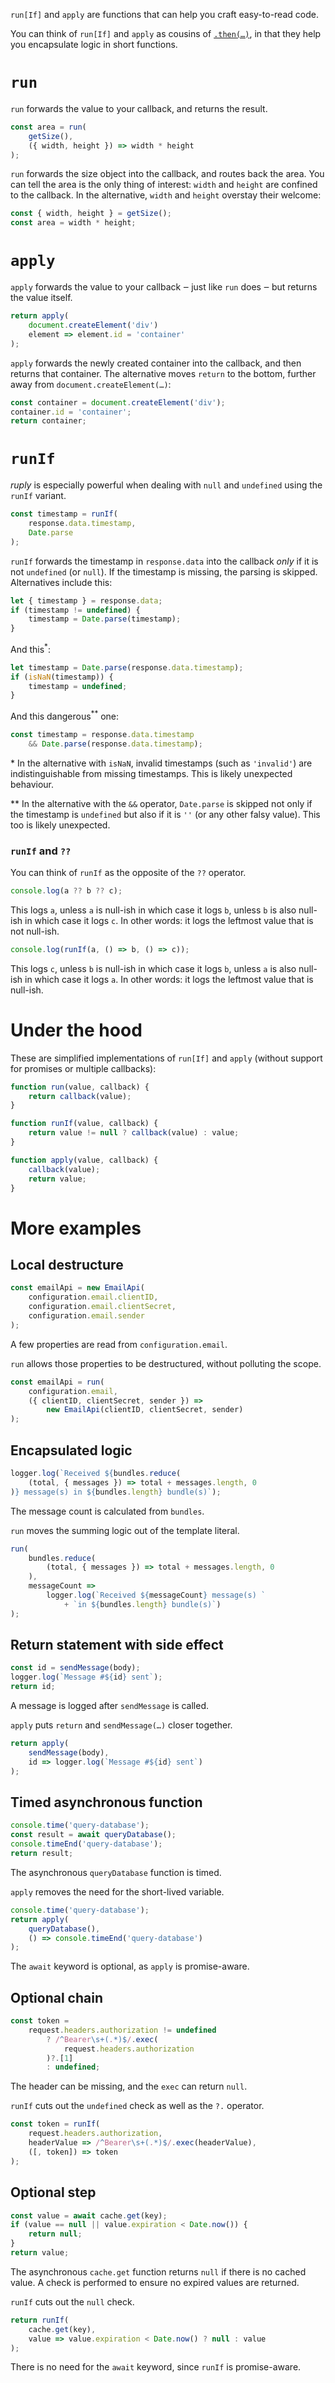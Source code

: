 `run[If]` and `apply` are functions that can help you craft easy-to-read code.

You can think of `run[If]` and `apply` as cousins of [`.then(…)`](https://developer.mozilla.org/docs/Web/JavaScript/Reference/Global_Objects/Promise), in that they help you encapsulate logic in short functions.

# `run`

`run` forwards the value to your callback, and returns the result.

```javascript
const area = run(
	getSize(),
	({ width, height }) => width * height
);
```
`run` forwards the size object into the callback, and routes back the area. You can tell the area is the only thing of interest: `width` and `height` are confined to the callback. In the alternative, `width` and `height` overstay their welcome:
```javascript
const { width, height } = getSize();
const area = width * height;
```

# `apply`

`apply` forwards the value to your callback ‒ just like `run` does ‒ but returns the value itself.

```javascript
return apply(
	document.createElement('div')
	element => element.id = 'container'
);
```
`apply` forwards the newly created container into the callback, and then returns that container. The alternative moves `return` to the bottom, further away from `document.createElement(…)`:
```javascript
const container = document.createElement('div');
container.id = 'container';
return container;
```

# `runIf`

_ruply_ is especially powerful when dealing with `null` and `undefined` using the `runIf` variant.

```javascript
const timestamp = runIf(
	response.data.timestamp,
	Date.parse
);
```
`runIf` forwards the timestamp in `response.data` into the callback _only_ if it is not `undefined` (or `null`). If the timestamp is missing, the parsing is skipped. Alternatives include this:
```javascript
let { timestamp } = response.data;
if (timestamp != undefined) {
	timestamp = Date.parse(timestamp);
}
```
And this<sup>*</sup>:
```javascript
let timestamp = Date.parse(response.data.timestamp);
if (isNaN(timestamp)) {
	timestamp = undefined;
}
```
And this dangerous<sup>**</sup> one:
```javascript
const timestamp = response.data.timestamp
	&& Date.parse(response.data.timestamp);
```

\* In the alternative with `isNaN`, invalid timestamps (such as `'invalid'`) are indistinguishable from missing timestamps. This is likely unexpected behaviour.

\** In the alternative with the `&&` operator, `Date.parse` is skipped not only if the timestamp is `undefined` but also if it is `''` (or any other falsy value). This too is likely unexpected.

### `runIf` and `??`

You can think of `runIf` as the opposite of the `??` operator.

```javascript
console.log(a ?? b ?? c);
```
This logs `a`, unless `a` is null-ish in which case it logs `b`, unless `b` is also null-ish in which case it logs `c`. In other words: it logs the leftmost value that is not null-ish.
```javascript
console.log(runIf(a, () => b, () => c));
```
This logs `c`, unless `b` is null-ish in which case it logs `b`, unless `a` is also null-ish in which case it logs `a`. In other words: it logs the leftmost value that is null-ish.

# Under the hood

These are simplified implementations of `run[If]` and `apply` (without support for promises or multiple callbacks):

```javascript
function run(value, callback) {
	return callback(value);
}

function runIf(value, callback) {
	return value != null ? callback(value) : value;
}

function apply(value, callback) {
	callback(value);
	return value;
}
```

# More examples

## Local destructure

```javascript
const emailApi = new EmailApi(
	configuration.email.clientID,
	configuration.email.clientSecret,
	configuration.email.sender
);
```
A few properties are read from `configuration.email`.

`run` allows those properties to be destructured, without polluting the scope.
```javascript
const emailApi = run(
	configuration.email,
	({ clientID, clientSecret, sender }) =>
		new EmailApi(clientID, clientSecret, sender)
);
```

## Encapsulated logic

```javascript
logger.log(`Received ${bundles.reduce(
	(total, { messages }) => total + messages.length, 0
)} message(s) in ${bundles.length} bundle(s)`);
```
The message count is calculated from `bundles`.

`run` moves the summing logic out of the template literal.
```javascript
run(
	bundles.reduce(
		(total, { messages }) => total + messages.length, 0
	),
	messageCount =>
		logger.log(`Received ${messageCount} message(s) `
			+ `in ${bundles.length} bundle(s)`)
);
```

## Return statement with side effect

```javascript
const id = sendMessage(body);
logger.log(`Message #${id} sent`);
return id;
```
A message is logged after `sendMessage` is called.

`apply` puts `return` and `sendMessage(…)` closer together.
```javascript
return apply(
	sendMessage(body),
	id => logger.log(`Message #${id} sent`)
);
```

## Timed asynchronous function

```javascript
console.time('query-database');
const result = await queryDatabase();
console.timeEnd('query-database');
return result;
```
The asynchronous `queryDatabase` function is timed.

`apply` removes the need for the short-lived variable.
```javascript
console.time('query-database');
return apply(
	queryDatabase(),
	() => console.timeEnd('query-database')
);
```
The `await` keyword is optional, as `apply` is promise-aware.

## Optional chain
```javascript
const token =
	request.headers.authorization != undefined
		? /^Bearer\s+(.*)$/.exec(
			request.headers.authorization
		)?.[1]
		: undefined;
```
The header can be missing, and the `exec` can return `null`.

`runIf` cuts out the `undefined` check as well as the `?.` operator.
```javascript
const token = runIf(
	request.headers.authorization,
	headerValue => /^Bearer\s+(.*)$/.exec(headerValue),
	([, token]) => token
);
```

## Optional step

```javascript
const value = await cache.get(key);
if (value == null || value.expiration < Date.now()) {
	return null;
}
return value;
```
The asynchronous `cache.get` function returns `null` if there is no cached value. A check is performed to ensure no expired values are returned.

`runIf` cuts out the `null` check.
```javascript
return runIf(
	cache.get(key),
	value => value.expiration < Date.now() ? null : value
);
```
There is no need for the `await` keyword, since `runIf` is promise-aware.